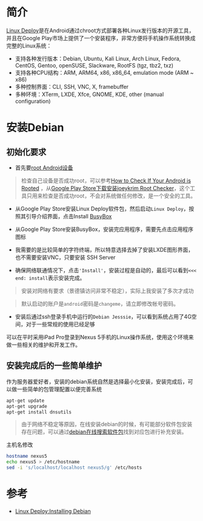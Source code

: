 # 简介

[Linux Deploy](https://github.com/meefik/linuxdeploy)是在Android通过chroot方式部署各种Linux发行版本的开源工具，并且在Google Play市场上提供了一个安装程序，非常方便将手机操作系统转换成完整的Linux系统：

* 支持各种发行版本：Debian, Ubuntu, Kali Linux, Arch Linux, Fedora, CentOS, Gentoo, openSUSE, Slackware, RootFS (tgz, tbz2, txz)
* 支持各种CPU结构：ARM, ARM64, x86, x86_64, emulation mode (ARM ~ x86)
* 多种控制界面：CLI, SSH, VNC, X, framebuffer
* 多种环境：XTerm, LXDE, Xfce, GNOME, KDE, other (manual configuration)

# 安装Debian

## 初始化要求

* 首先要[root Android设备](../startup/root_android_on_nexus_5.md)

> 检查自己设备是否成功root，可以参考[How to Check If Your Android is Rooted](https://www.oneclickroot.com/root-android/how-to-check-if-your-android-is-rooted/) ，从[Google Play Store下载安装joeykrim Root Checker](https://play.google.com/store/apps/details?id=com.joeykrim.rootcheck&hl=en)，这个工具只用来检查是否成功root，不会对系统做任何修改，是一个安全的工具。

* 从Google Play Store安装Linux Deploy软件包，然后启动`Linux Deploy`，按照其引导介绍界面，点击Install [BusyBox](https://play.google.com/store/apps/details?id=ru.meefik.busybox&hl=en)

* 从Google Play Store安装BusyBox，安装完应用程序，需要先点击应用程序图标

* 我需要的是比较简单的字符终端，所以特意选择去掉了安装LXDE图形界面，也不需要安装VNC，只要安装 SSH Server

* 确保网络联通情况下，点击`'Install'`，安装过程是自动的，最后可以看到`<<< end: install`表示安装完成。

> 安装对网络有要求（景德镇访问非常不稳定），实际上我安装了多次才成功

> 默认启动的账户是`android`密码是`changeme`，请立即修改帐号密码。

* 安装后通过ssh登录手机中运行的`Debian Jesssie`，可以看到系统占用了4G空间，对于一些常规的使用已经足够

可以在平时采用iPad Pro登录到Nexus 5手机的Linux操作系统，使用这个环境来做一些相关的维护和开发工作。

## 安装完成后的一些简单维护

作为服务器爱好者，安装的debian系统自然是选择最小化安装，安装完成后，可以做一些简单的包管理配置以便完善系统

```bash
apt-get update
apt-get upgrade
apt-get install dnsutils
```

> 由于网络不稳定等原因，在线安装debian的时候，有可能部分软件包安装存在问题，可以通过[debian在线搜索软件包](https://www.debian.org/distrib/packages)找到对应包进行补充安装。

主机名修改

```bash
hostname nexus5
echo nexus5 > /etc/hostname
sed -i 's/localhost/localhost nexus5/g' /etc/hosts
```

# 参考

* [Linux Deploy:Installing Debian](https://github.com/meefik/linuxdeploy/wiki/Installing-Debian)